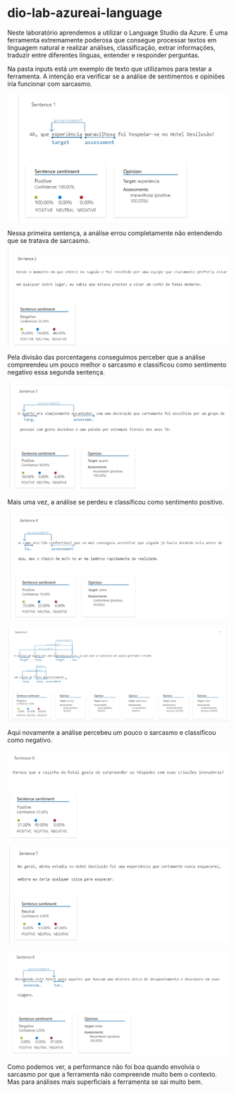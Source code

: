 # dio-lab-azureai-language

Neste laboratório aprendemos a utilizar o Language Studio da Azure. É uma ferramenta extremamente poderosa que consegue processar textos em linguagem natural e realizar análises, classificação, extrar informações, traduzir entre diferentes línguas, entender e responder perguntas. 

Na pasta inputs está um exemplo de texto que utilizamos para testar a ferramenta. A intenção era verificar se a análise de sentimentos e opiniões iria funcionar com sarcasmo. 

![Sentença 1](/prints/sentenca1.png?raw=true "Sentença 1")

Nessa primeira sentença, a análise errou completamente não entendendo que se tratava de sarcasmo.

![Sentença 2](/prints/sentenca2.png?raw=true "Sentença 2")

Pela divisão das porcentagens conseguimos perceber que a análise compreendeu um pouco melhor o sarcasmo e classificou como sentimento negativo essa segunda sentença.

![Sentença 3](/prints/sentenca3.png?raw=true "Sentença 3")

Mais uma vez, a análise se perdeu e classificou como sentimento positivo.

![Sentença 4](/prints/sentenca4.png?raw=true "Sentença 4")

![Sentença 5](/prints/sentenca5.png?raw=true "Sentença 5")

Aqui novamente a análise percebeu um pouco o sarcasmo e classificou como negativo.

![Sentença 6](/prints/sentenca6.png?raw=true "Sentença 6")

![Sentença 7](/prints/sentenca7.png?raw=true "Sentença 7")

![Sentença 8](/prints/sentenca8.png?raw=true "Sentença 8")


Como podemos ver, a performance não foi boa quando envolvia o sarcasmo por que a ferramenta não compreende muito bem o contexto. Mas para análises mais superficiais a ferramenta se sai muito bem.
